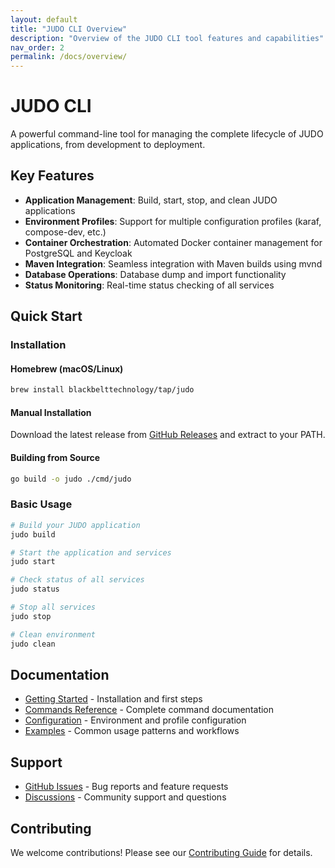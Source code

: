 ```yaml
---
layout: default
title: "JUDO CLI Overview"
description: "Overview of the JUDO CLI tool features and capabilities"
nav_order: 2
permalink: /docs/overview/
---
```


# JUDO CLI

A powerful command-line tool for managing the complete lifecycle of JUDO applications, from development to deployment.

## Key Features

- **Application Management**: Build, start, stop, and clean JUDO applications
- **Environment Profiles**: Support for multiple configuration profiles (karaf, compose-dev, etc.)
- **Container Orchestration**: Automated Docker container management for PostgreSQL and Keycloak
- **Maven Integration**: Seamless integration with Maven builds using mvnd
- **Database Operations**: Database dump and import functionality
- **Status Monitoring**: Real-time status checking of all services

## Quick Start

### Installation

#### Homebrew (macOS/Linux)
```bash
brew install blackbelttechnology/tap/judo
```

#### Manual Installation
Download the latest release from [GitHub Releases](https://github.com/BlackBeltTechnology/judo-cli/releases/latest) and extract to your PATH.

#### Building from Source
```bash
go build -o judo ./cmd/judo
```

### Basic Usage

```bash
# Build your JUDO application
judo build

# Start the application and services
judo start

# Check status of all services
judo status

# Stop all services
judo stop

# Clean environment
judo clean
```

## Documentation

- [Getting Started](docs/getting-started/) - Installation and first steps
- [Commands Reference](docs/commands/) - Complete command documentation
- [Configuration](docs/configuration/) - Environment and profile configuration
- [Examples](docs/examples/) - Common usage patterns and workflows

## Support

- [GitHub Issues](https://github.com/BlackBeltTechnology/judo-cli/issues) - Bug reports and feature requests
- [Discussions](https://github.com/BlackBeltTechnology/judo-cli/discussions) - Community support and questions

## Contributing

We welcome contributions! Please see our [Contributing Guide](https://github.com/BlackBeltTechnology/judo-cli/blob/develop/CONTRIBUTING.md) for details.
